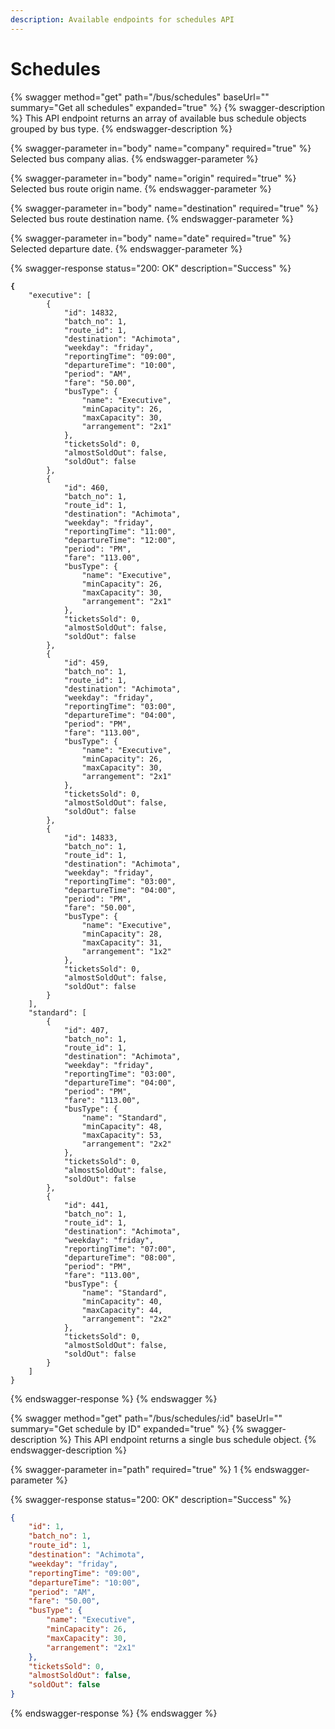 ```yaml
---
description: Available endpoints for schedules API
---
```


# Schedules

{% swagger method="get" path="/bus/schedules" baseUrl="" summary="Get all schedules" expanded="true" %}
{% swagger-description %}
This API endpoint returns an array of available bus schedule objects grouped by bus type.
{% endswagger-description %}

{% swagger-parameter in="body" name="company" required="true" %}
Selected bus company alias.
{% endswagger-parameter %}

{% swagger-parameter in="body" name="origin" required="true" %}
Selected bus route origin name.
{% endswagger-parameter %}

{% swagger-parameter in="body" name="destination" required="true" %}
Selected bus route destination name.
{% endswagger-parameter %}

{% swagger-parameter in="body" name="date" required="true" %}
Selected departure date.
{% endswagger-parameter %}

{% swagger-response status="200: OK" description="Success" %}
<pre class="language-json" data-overflow="wrap" data-line-numbers><code class="lang-json"><strong>{
</strong>    "executive": [
        {
            "id": 14832,
            "batch_no": 1,
            "route_id": 1,
            "destination": "Achimota",
            "weekday": "friday",
            "reportingTime": "09:00",
            "departureTime": "10:00",
            "period": "AM",
            "fare": "50.00",
            "busType": {
                "name": "Executive",
                "minCapacity": 26,
                "maxCapacity": 30,
                "arrangement": "2x1"
            },
            "ticketsSold": 0,
            "almostSoldOut": false,
            "soldOut": false
        },
        {
            "id": 460,
            "batch_no": 1,
            "route_id": 1,
            "destination": "Achimota",
            "weekday": "friday",
            "reportingTime": "11:00",
            "departureTime": "12:00",
            "period": "PM",
            "fare": "113.00",
            "busType": {
                "name": "Executive",
                "minCapacity": 26,
                "maxCapacity": 30,
                "arrangement": "2x1"
            },
            "ticketsSold": 0,
            "almostSoldOut": false,
            "soldOut": false
        },
        {
            "id": 459,
            "batch_no": 1,
            "route_id": 1,
            "destination": "Achimota",
            "weekday": "friday",
            "reportingTime": "03:00",
            "departureTime": "04:00",
            "period": "PM",
            "fare": "113.00",
            "busType": {
                "name": "Executive",
                "minCapacity": 26,
                "maxCapacity": 30,
                "arrangement": "2x1"
            },
            "ticketsSold": 0,
            "almostSoldOut": false,
            "soldOut": false
        },
        {
            "id": 14833,
            "batch_no": 1,
            "route_id": 1,
            "destination": "Achimota",
            "weekday": "friday",
            "reportingTime": "03:00",
            "departureTime": "04:00",
            "period": "PM",
            "fare": "50.00",
            "busType": {
                "name": "Executive",
                "minCapacity": 28,
                "maxCapacity": 31,
                "arrangement": "1x2"
            },
            "ticketsSold": 0,
            "almostSoldOut": false,
            "soldOut": false
        }
    ],
    "standard": [
        {
            "id": 407,
            "batch_no": 1,
            "route_id": 1,
            "destination": "Achimota",
            "weekday": "friday",
            "reportingTime": "03:00",
            "departureTime": "04:00",
            "period": "PM",
            "fare": "113.00",
            "busType": {
                "name": "Standard",
                "minCapacity": 48,
                "maxCapacity": 53,
                "arrangement": "2x2"
            },
            "ticketsSold": 0,
            "almostSoldOut": false,
            "soldOut": false
        },
        {
            "id": 441,
            "batch_no": 1,
            "route_id": 1,
            "destination": "Achimota",
            "weekday": "friday",
            "reportingTime": "07:00",
            "departureTime": "08:00",
            "period": "PM",
            "fare": "113.00",
            "busType": {
                "name": "Standard",
                "minCapacity": 40,
                "maxCapacity": 44,
                "arrangement": "2x2"
            },
            "ticketsSold": 0,
            "almostSoldOut": false,
            "soldOut": false
        }
    ]
}
</code></pre>
{% endswagger-response %}
{% endswagger %}



{% swagger method="get" path="/bus/schedules/:id" baseUrl="" summary="Get schedule by ID" expanded="true" %}
{% swagger-description %}
This API endpoint returns a single bus schedule object.
{% endswagger-description %}

{% swagger-parameter in="path" required="true" %}
1
{% endswagger-parameter %}

{% swagger-response status="200: OK" description="Success" %}
```json
{
	"id": 1,
	"batch_no": 1,
	"route_id": 1,
	"destination": "Achimota",
	"weekday": "friday",
	"reportingTime": "09:00",
	"departureTime": "10:00",
	"period": "AM",
	"fare": "50.00",
	"busType": {
		"name": "Executive",
		"minCapacity": 26,
		"maxCapacity": 30,
		"arrangement": "2x1"
	},
	"ticketsSold": 0,
	"almostSoldOut": false,
	"soldOut": false
}
```
{% endswagger-response %}
{% endswagger %}
